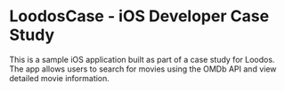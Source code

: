 # LoodosCase - iOS Developer Case Study

This is a sample iOS application built as part of a case study for Loodos.  
The app allows users to search for movies using the OMDb API and view detailed movie information.
